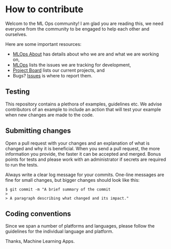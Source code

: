 # How to contribute

Welcom to the ML Ops community! I am glad you are reading this, we need everyone from the community to be engaged to help each other and ourselves.

Here are some important resources:

  * [MLOps About](http://machine-learning-apps.github.io/mlops/about) has details about who we are and what we are working on,
  * [MLOps](http://machine-learning-apps.github.io/mlops/roadmap) lists the issues we are tracking for development,
  * [Project Board](https://github.com/machine-learning-apps/MLOps/projects) lists our current projects, and
  * Bugs? [Issues](https://github.com/machine-learning-apps/MLOps/issues) is where to report them.

## Testing

This repository contains a plethora of examples, guidelines etc. We advise contributors of an example to include an action that will test your example when new changes are made to the code.

## Submitting changes

Open a pull request with your changes and an explanation of what is changed and why it is beneficial. When you send a pull request, the more information you provide, the faster it can be accepted and merged. Bonus points for tests and please work with an administrator if secrets are required to run the tests.

Always write a clear log message for your commits. One-line messages are fine for small changes, but bigger changes should look like this:

    $ git commit -m "A brief summary of the commit
    > 
    > A paragraph describing what changed and its impact."

## Coding conventions

Since we span a number of platforms and languages, please follow the guidelines for the individual language and platform.

Thanks,
Machine Learning Apps.
